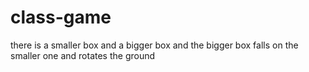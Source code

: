# class-game
there is a smaller box and a bigger box and the bigger box falls on the smaller one and rotates the ground 
